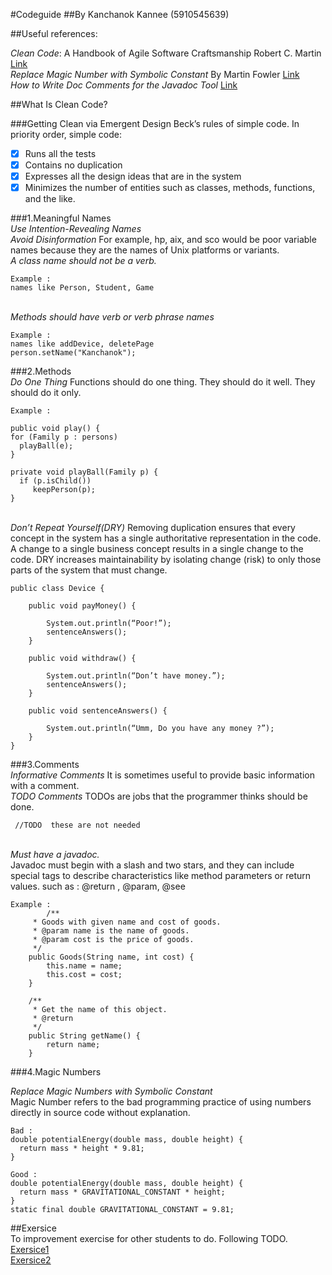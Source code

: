 #Codeguide
##By Kanchanok Kannee (5910545639)

##Useful references:

*Clean Code*: A Handbook of Agile Software Craftsmanship Robert C. Martin
[Link](http://ricardogeek.com/docs/clean_code.pdf)
<br>*Replace Magic Number with Symbolic Constant* By Martin Fowler
[Link](https://refactoring.com/catalog/replaceMagicNumberWithSymbolicConstant.html)
<br>*How to Write Doc Comments for the Javadoc Tool* [Link](http://www.oracle.com/technetwork/articles/java/index-137868.html)

##What Is Clean Code? 

###Getting Clean via Emergent Design
Beck’s rules of simple code. In priority order, simple code: 
- [x] Runs all the tests 
- [x] Contains no duplication 
- [x] Expresses all the design ideas that are in the system 
- [x] Minimizes the number of entities such as classes, methods, functions, and the like.

###1.Meaningful Names
<br>*Use Intention-Revealing Names*
<br>*Avoid Disinformation* For example, hp, aix, and sco would be poor variable names because they are the names of Unix platforms or variants. 
<br>*A class name should not be a verb.*
```
Example :
names like Person, Student, Game
 ``` 
<br>*Methods should have verb or verb phrase names*
```
Example :
names like addDevice, deletePage  
person.setName("Kanchanok");
``` 


###2.Methods
<br>*Do One Thing*  Functions should do one thing. They should do it well. They should do it only.
```
Example :

public void play() { 
for (Family p : persons) 
  playBall(e); 
} 

private void playBall(Family p) { 
  if (p.isChild()) 
     keepPerson(p); 
}  
```
<br>*Don’t Repeat Yourself(DRY)*
	Removing duplication ensures that every concept in the system has a single authoritative representation in the code. A change to a single business concept results in a single change to the code. DRY increases maintainability by isolating change (risk) to only those parts of the system that must change.
<br>

```
public class Device {
 
	public void payMoney() {
 
		System.out.println(“Poor!”);
		sentenceAnswers();
	}
 
	public void withdraw() {
 
		System.out.println(“Don’t have money.”);
		sentenceAnswers();
	}
 
	public void sentenceAnswers() {

		System.out.println(“Umm, Do you have any money ?”);		
	}
}
```

###3.Comments
<br>*Informative Comments* It is sometimes useful to provide basic information with a comment. 
<br>*TODO Comments* TODOs are jobs that the programmer thinks should be done.
```Example :
 //TODO  these are not needed 
 ```
<br>*Must have a javadoc.*
<br>Javadoc must begin with a slash and two stars, and they can include special tags to describe characteristics like method parameters or return values. such as : @return , @param, @see

```
Example :
        /**
	 * Goods with given name and cost of goods.
	 * @param name is the name of goods.
	 * @param cost is the price of goods.
	 */
	public Goods(String name, int cost) {
		this.name = name;
		this.cost = cost;
	}
	
	/**
	 * Get the name of this object.
	 * @return 
	 */
	public String getName() {
		return name;
	}
```

###4.Magic Numbers 

*Replace Magic Numbers with Symbolic Constant*
<br>	Magic Number refers to the bad programming practice of using numbers directly in source code without explanation. 
```
Bad :
double potentialEnergy(double mass, double height) {
  return mass * height * 9.81;
}

Good :
double potentialEnergy(double mass, double height) {
  return mass * GRAVITATIONAL_CONSTANT * height;
}
static final double GRAVITATIONAL_CONSTANT = 9.81;
```


##Exersice
<br>To improvement exercise for other students to do. Following TODO.
<br>[Exersice1](https://github.com/mailtoy/codeguide/blob/master/src/codeguide/ConsoleGoods.java)
<br>[Exersice2](https://github.com/mailtoy/codeguide/blob/master/src/codeguide/Goods.java)
